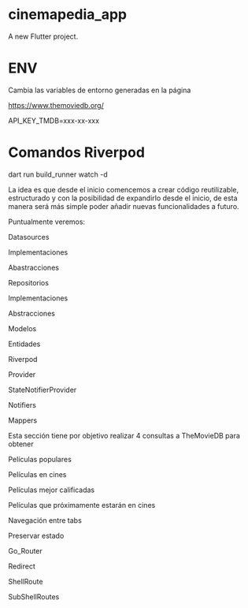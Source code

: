 # cinemapedia_app

A new Flutter project.

# ENV
Cambia las variables de entorno generadas en la página

https://www.themoviedb.org/

API_KEY_TMDB=xxx-xx-xxx


# Comandos Riverpod

dart run build_runner watch -d


La idea es que desde el inicio comencemos a crear código reutilizable, estructurado y con la posibilidad de expandirlo desde el inicio, de esta manera será más simple poder añadir nuevas funcionalidades a futuro.

Puntualmente veremos:

Datasources

Implementaciones

Abastracciones

Repositorios

Implementaciones

Abstracciones

Modelos

Entidades

Riverpod

Provider

StateNotifierProvider

Notifiers

Mappers

Esta sección tiene por objetivo realizar 4 consultas a TheMovieDB para obtener

Películas populares

Películas en cines

Películas mejor calificadas

Películas que próximamente estarán en cines

Navegación entre tabs

Preservar estado

Go_Router

Redirect

ShellRoute

SubShellRoutes

